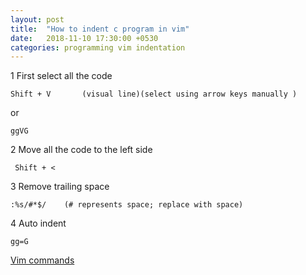 ```yaml
---
layout: post
title:  "How to indent c program in vim"
date:   2018-11-10 17:30:00 +0530
categories: programming vim indentation
---
```

1 First select all the code
```
Shift + V       (visual line)(select using arrow keys manually )
```
or 
```
ggVG
```
2 Move all the code to the left side
```
 Shift + <
```
3 Remove trailing space
```
:%s/#*$/    (# represents space; replace with space)
``` 
4 Auto indent 
```
gg=G
```
[Vim commands]()
 